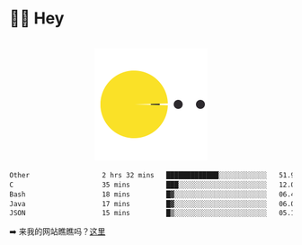 
# 👋🏻 Hey
<div align="center">
	<br>
	<img src="https://raw.githubusercontent.com/Aniket965/Aniket965/master/pacman.svg?sanitize=true" width="200" height="200">
	<br>
</div>

<!--START_SECTION:waka-->

```txt
Other                  2 hrs 32 mins   █████████████░░░░░░░░░░░░   51.94 %
C                      35 mins         ███░░░░░░░░░░░░░░░░░░░░░░   12.05 %
Bash                   18 mins         █▓░░░░░░░░░░░░░░░░░░░░░░░   06.42 %
Java                   17 mins         █▓░░░░░░░░░░░░░░░░░░░░░░░   06.01 %
JSON                   15 mins         █▒░░░░░░░░░░░░░░░░░░░░░░░   05.12 %
```

<!--END_SECTION:waka-->

 ➡️  来我的网站瞧瞧吗？[这里](https://www.shaolongfei.com)
